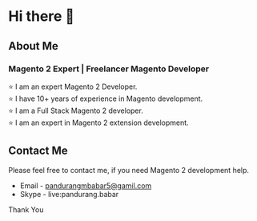 # Hi there 👋

## About Me
### Magento 2 Expert | Freelancer Magento Developer
⭐️ I am an expert Magento 2 Developer.<br>
⭐️ I have 10+ years of experience in Magento development.<br>
⭐️ I am a Full Stack Magento 2 developer.<br>
⭐️ I am an expert in Magento 2 extension development.<br>


## Contact Me
Please feel free to contact me, if you need Magento 2 development help.

* Email - pandurangmbabar5@gamil.com
* Skype - live:pandurang.babar

Thank You
